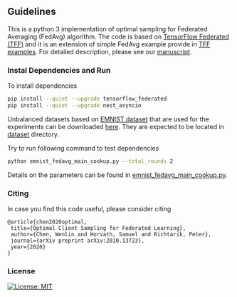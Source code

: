  ## Guidelines

 This is a python 3 implementation of optimal sampling for Federated Averaging (FedAvg) algorithm. The code is based on [TensorFlow Federated (TFF)](https://github.com/tensorflow/federated) and it is an extension of simple FedAvg example provide in [TFF examples](https://github.com/tensorflow/federated/tree/master/tensorflow_federated/python/examples/simple_fedavg). For detailed description, please see our [manuscript](https://arxiv.org/pdf/0000.0000.pdf).
 
 ### Instal Dependencies and Run
 To install dependencies 
 ```sh
 pip install --quiet --upgrade tensorflow_federated
 pip install --quiet --upgrade nest_asyncio
 ```

 Unbalanced datasets based on [EMNIST dataset](https://www.tensorflow.org/federated/api_docs/python/tff/simulation/datasets/emnist/load_data) that are used for the experiments can be downloaded [here](https://dataverse.harvard.edu/dataset.xhtml?persistentId=doi%3A10.7910%2FDVN%2FRZQIKP&version=DRAFT). They are expected to be located in [dataset](dataset) directory.

 Try to run following command to test dependencies

 ```sh
 python emnist_fedavg_main_cookup.py --total_rounds 2
 ```
 Details on the parameters can be found in [emnist_fedavg_main_cookup.py](emnist_fedavg_main_cookup.py).

 ### Citing
 In case you find this code useful, please consider citing

 ```
@article{chen2020optimal,
  title={Optimal Client Sampling for Federated Learning},
  author={Chen, Wenlin and Horvath, Samuel and Richtarik, Peter},
  journal={arXiv preprint arXiv:2010.13723},
  year={2020}
}
 ```
 ### License
 [![License: MIT](https://img.shields.io/badge/License-MIT-yellow.svg)](https://opensource.org/licenses/MIT)

